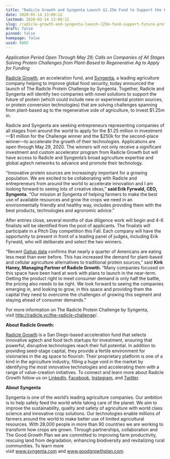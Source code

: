 ```yaml
---
title: "Radicle Growth and Syngenta Launch $1.25m Fund to Support the Future of Protein"
date: 2020-05-14 13:09:12
lastmod: 2020-05-14 13:09:12
slug: /radicle-growth-and-syngenta-launch-125m-fund-support-future-protein
draft: false
pinned: false
homepage: false
uuid: 6892
---
```

<p><em>Application Period Open Through May 29; Calls on Companies of All Stages Solving Protein Challenges from Plant-Based to Regenerative Ag to Apply for Funding</em></p>
<p><a href="http://radicle.vc/the-radicle-challenge/">Radicle Growth</a>, an acceleration fund, and <a href="https://www.syngenta.com/">Syngenta</a>, a leading agriculture company helping to improve global food security, today announced the launch of The Radicle Protein Challenge by Syngenta. Together, Radicle and Syngenta will identify two companies with novel solutions to support the future of protein (which could include new or experimental protein sources, or protein conversion technologies) that are solving challenges spanning from plant-based ag to the regenerative side of agriculture, to invest $1.25m in.</p>
<p>Radicle and Syngenta are seeking entrepreneurs representing companies of all stages from around the world to apply for the $1.25 million in investment—$1 million for the Challenge winner and the $250k for the second-place winner—to accelerate the growth of their technologies. Applications are open through May 29, 2020. The winners will not only receive a significant investment and custom accelerator program from Radicle Growth but will have access to Radicle and Syngenta’s broad agriculture expertise and global agtech networks to advance and promote their technology.</p>
<p>“Innovative protein sources are increasingly important for a growing population. We are excited to be collaborating with Radicle and entrepreneurs from around the world to accelerate innovation and I am looking forward to seeing lots of creative ideas,” <strong>said Erik Fyrwald, CEO, Syngenta</strong>. “Our mission at Syngenta of helping farmers to make the best use of available resources and grow the crops we need in an environmentally friendly and healthy way, includes providing them with the best products, technologies and agronomic advice.”</p>
<p>After entries close, several months of due diligence work will begin and 4-6 finalists will be identified from the pool of applicants. The finalists will participate in a Pitch Day competition this Fall. Each company will have the opportunity to present in front of a leading panel of judges, including Erik Fyrwald, who will deliberate and select the two winners.</p>
<p>“Recent <a href="https://news.gallup.com/poll/282779/nearly-one-four-cut-back-eating-meat.aspx">Gallup data</a> confirms that nearly a quarter of Americans are eating less meat than ever before. This has increased the demand for plant-based and cellular agriculture alternatives to traditional protein sources,” said <strong>Kirk Haney, Managing Partner of Radicle Growth. </strong>“Many companies focused on this space have been hard at work with plans to launch in the near-term. Getting the product right to meet consumer demand is only half the battle, the pricing also needs to be right. We look forward to seeing the companies emerging in, and looking to grow, in this space and providing them the capital they need to overcome the challenges of growing this segment and staying ahead of consumer demands.”</p>
<p>For more information on The Radicle Protein Challenge by Syngenta, visit <a href="http://radicle.vc/the-radicle-challenge/">http://radicle.vc/the-radicle-challenge</a>/.</p>
<p><strong>About Radicle Growth:</strong></p>
<p><a href="https://radicle.vc/">Radicle Growth</a> is a San Diego-based acceleration fund that selects innovative agtech and food tech startups for investment, ensuring that powerful, disruptive technologies reach their full potential. In addition to providing seed-stage capital, they provide a fertile environment for visionaries in the ag space to flourish. Their proprietary platform is one of a kind in the agriculture industry, filling a huge void in the market by identifying the most innovative technologies and accelerating them with a range of value-creation initiatives. To connect and learn more about Radicle Growth follow us on <a href="https://www.linkedin.com/company/radicle-seed/">LinkedIn</a>, <a href="https://www.facebook.com/radiclegrowth/">Facebook</a>, <a href="https://www.instagram.com/radicle_growth_vc/">Instagram</a>, and <a href="https://twitter.com/radiclegrowth?lang=en">Twitter</a>.</p>
<p><strong>About Syngenta</strong></p>
<p>Syngenta is one of the world’s leading agriculture companies. Our ambition is to help safely feed the world while taking care of the planet. We aim to improve the sustainability, quality and safety of agriculture with world class science and innovative crop solutions. Our technologies enable millions of farmers around the world to make better use of limited agricultural resources. With 28,000 people in more than 90 countries we are working to transform how crops are grown. Through partnerships, collaboration and The Good Growth Plan we are committed to improving farm productivity, rescuing land from degradation, enhancing biodiversity and revitalizing rural communities. To learn more visit <a href="http://www.syngenta.com/">www.syngenta.com</a> and <a href="http://www.goodgrowthplan.com/">www.goodgrowthplan.com</a>.</p>
